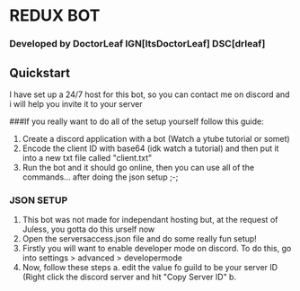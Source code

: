 # REDUX BOT
### Developed by DoctorLeaf IGN[ItsDoctorLeaf] DSC[drleaf]

## Quickstart
I have set up a 24/7 host for this bot, so you can contact me on discord and i will help you invite it to your server

###If you really want to do all of the setup yourself follow this guide:
1. Create a discord application with a bot (Watch a ytube tutorial or somet)
2. Encode the client ID with base64 (idk watch a tutorial) and then put it into a new txt file called "client.txt"
3. Run the bot and it should go online, then you can use all of the commands... after doing the json setup ;-;

### JSON SETUP
1. This bot was not made for independant hosting but, at the request of Juless, you gotta do this urself now
2. Open the serversaccess.json file and do some really fun setup!
3. Firstly you will want to enable developer mode on discord. To do this, go into settings > advanced > developermode
4. Now, follow these steps
a. edit the value fo guild to be your server ID (Right click the discord server and hit "Copy Server ID"
b. 
